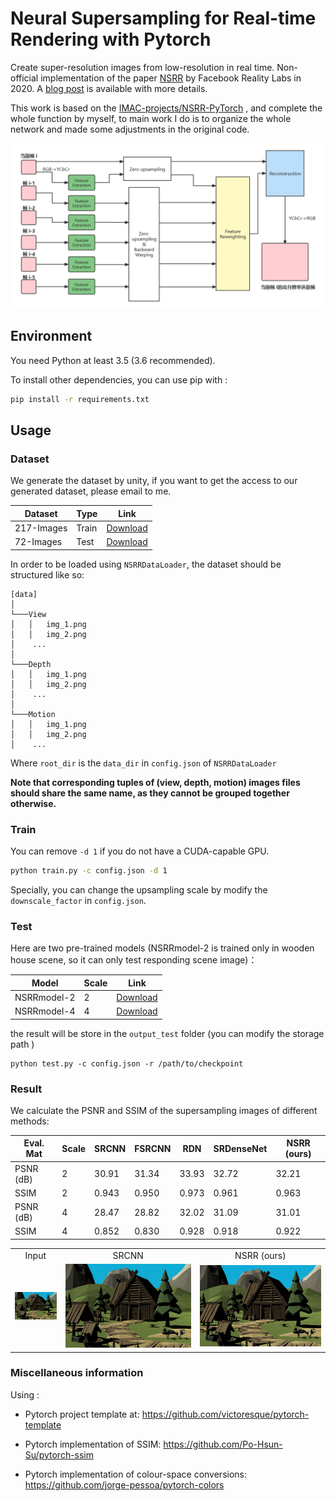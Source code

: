 # Neural Supersampling for Real-time Rendering with Pytorch

Create super-resolution images from low-resolution in real time. Non-official implementation of the paper [NSRR](https://research.fb.com/wp-content/uploads/2020/06/Neural-Supersampling-for-Real-time-Rendering.pdf) by Facebook Reality Labs in 2020. A [blog post](https://research.fb.com/blog/2020/07/introducing-neural-supersampling-for-real-time-rendering/) is available with more details.

This work is based on the  [IMAC-projects/NSRR-PyTorch](https://github.com/IMAC-projects/NSRR-PyTorch) , and complete the whole function by myself, to main work I do is to organize the whole network and made some adjustments in the original code.

<center><img src="./output_test/流程图.png" alt="流程图.png" style="zoom:70%;" ></center>



## Environment

You need Python at least 3.5 (3.6 recommended).

To install other dependencies, you can use pip with :

```bash
pip install -r requirements.txt
```



## Usage

### Dataset

We generate the dataset by unity, if you want to get the access to our generated dataset, please email to me.


| Dataset |  Type | Link |
|---------|--------|------|
| 217-Images | Train | [Download](https://jbox.sjtu.edu.cn/l/610oOe) |
| 72-Images | Test | [Download](https://jbox.sjtu.edu.cn/l/Z1or09) |



In order to be loaded using `NSRRDataLoader`, the dataset should be structured like so:

```
[data]
│
└───View
│   │   img_1.png
│   │   img_2.png
│    ...
│   
└───Depth
│   │   img_1.png
│   │   img_2.png
│    ...
│   
└───Motion
│   │   img_1.png
│   │   img_2.png
│    ...
```

Where `root_dir` is the `data_dir` in `config.json` of `NSRRDataLoader`

**Note that corresponding tuples of (view, depth, motion) images files should share the same name, as they cannot be grouped together otherwise.**



### Train

You can remove `-d 1` if you do not have a CUDA-capable GPU.

```bash
python train.py -c config.json -d 1
```

Specially, you can change the upsampling scale by modify the `downscale_factor` in `config.json`.



### Test

Here are two pre-trained models (NSRRmodel-2 is trained only in wooden house scene, so it can only test responding scene image)：

| Model | Scale | Link |
|-------|-------|------|
| NSRRmodel-2 | 2 | [Download](https://jbox.sjtu.edu.cn/l/6105KR) |
| NSRRmodel-4 | 4 | [Download](https://jbox.sjtu.edu.cn/l/J1u3jU) |



 the result will be store in the `output_test` folder (you can modify the storage path )

```
python test.py -c config.json -r /path/to/checkpoint
```



### Result

We calculate the PSNR and SSIM of the supersampling images of different methods: 


| Eval. Mat | Scale | SRCNN | FSRCNN |RDN |SRDenseNet | NSRR (ours)|
|-----------|-------|-------|----------|-------|-----------|--------------|
| PSNR (dB) | 2 | 30.91 | 31.34 | 33.93 | 32.72 | 32.21 |
| SSIM | 2 | 0.943 | 0.950 | 0.973 | 0.961 | 0.963 |
| PSNR (dB) | 4 | 28.47 | 28.82 | 32.02 | 31.09 | 31.01 |
| SSIM | 4 | 0.852 | 0.830 | 0.928 | 0.918 | 0.922 |

<table>
    <tr>
        <td><center>Input</center></td>
        <td><center>SRCNN</center></td>
        <td><center>NSRR (ours)</center></td>
    </tr>
    <tr>
    	<td>
    		<center><img src="./output_test/low_0.png"  ></center>
    	</td>
    	<td>
    		<center><img src="./output_test/SRCNN.png"></center>
    	</td>
    	<td>
    		<center><img src="./output_test/output_0.png"></center>
    	</td>
    </tr>
</table>





### Miscellaneous information

Using :

* Pytorch project template at:
  https://github.com/victoresque/pytorch-template

* Pytorch implementation of SSIM:
  https://github.com/Po-Hsun-Su/pytorch-ssim

* Pytorch implementation of colour-space conversions:
  https://github.com/jorge-pessoa/pytorch-colors
